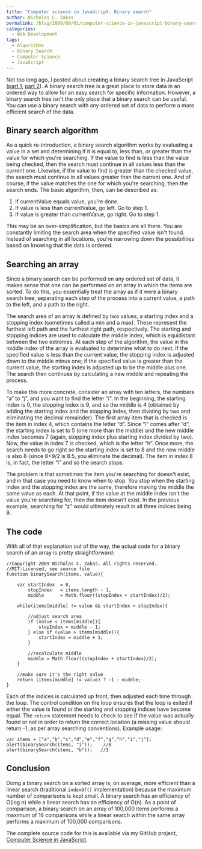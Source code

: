 ```yaml
---
title: "Computer science in JavaScript: Binary search"
author: Nicholas C. Zakas
permalink: /blog/2009/09/01/computer-science-in-javascript-binary-search/
categories:
  - Web Development
tags:
  - Algorithms
  - Binary Search
  - Computer Science
  - JavaScript
---
```

Not too long ago, I posted about creating a binary search tree in JavaScript ([part 1][1], [part 2][2]). A binary search tree is a great place to store data in an ordered way to allow for an easy search for specific information. However, a binary search tree isn't the only place that a binary search can be useful. You can use a binary search with any ordered set of data to perform a more efficient search of the data.

## Binary search algorithm

As a quick re-introduction, a binary search algorithm works by evaluating a value in a set and determining if it is equal to, less than, or greater than the value for which you're searching. If the value to find is less than the value being checked, then the search must continue in all values less than the current one. Likewise, if the value to find is greater than the checked value, the search must continue in all values greater than the current one. And of course, if the value matches the one for which you're searching, then the search ends. The basic algorithm, then, can be described as:

  1. If currentValue equals value, you're done.
  2. If value is less than currentValue, go left. Go to step 1.
  3. If value is greater than currentValue, go right. Go to step 1.

This may be an over-simplification, but the basics are all there. You are constantly limiting the search area when the specified value isn't found. Instead of searching in all locations, you're narrowing down the possibilities based on knowing that the data is ordered.

## Searching an array

Since a binary search can be performed on any ordered set of data, it makes sense that one can be performed on an array in which the items are sorted. To do this, you essentially treat the array as if it were a binary search tree, separating each step of the process into a current value, a path to the left, and a path to the right.

The search area of an array is defined by two values, a starting index and a stopping index (sometimes called a min and a max). These represent the furthest left path and the furthest right path, respectively. The starting and stopping indices are used to calculate the middle index, which is equidistant between the two extremes. At each step of the algorithm, the value in the middle index of the array is evaluated to determine what to do next. If the specified value is less than the current value, the stopping index is adjusted down to the middle minus one; if the specified value is greater than the current value, the starting index is adjusted up to be the middle plus one. The search then continues by calculating a new middle and repeating the process.

To make this more concrete, consider an array with ten letters, the numbers &#8220;a&#8221; to &#8220;j&#8221;, and you want to find the letter &#8220;i&#8221;. In the beginning, the starting index is 0, the stopping index is 9, and so the middle is 4 (obtained by adding the starting index and the stopping index, then dividing by two and eliminating the decimal remainder). The first array item that is checked is the item in index 4, which contains the letter &#8220;d&#8221;. Since &#8220;i&#8221; comes after &#8220;d&#8221;, the starting index is set to 5 (one more than the middle) and the new middle index becomes 7 (again, stopping index plus starting index divided by two). Now, the value in index 7 is checked, which is the letter &#8220;h&#8221;. Once more, the search needs to go right so the starting index is set to 8 and the new middle is also 8 (since 8+9/2 is 8.5, you eliminate the decimal). The item in index 8 is, in fact, the letter &#8220;i&#8221; and so the search stops.

The problem is that sometimes the item you're searching for doesn't exist, and in that case you need to know when to stop. You stop when the starting index and the stopping index are the same, therefore making the middle the same value as each. At that point, if the value at the middle index isn't the value you're searching for, then the item doesn't exist. In the previous example, searching for &#8220;z&#8221; would ultimately result in all three indices being 9.

## The code

With all of that explanation out of the way, the actual code for a binary search of an array is pretty straightforward:

    //Copyright 2009 Nicholas C. Zakas. All rights reserved.
    //MIT-Licensed, see source file
    function binarySearch(items, value){
    
        var startIndex  = 0,
            stopIndex   = items.length - 1,
            middle      = Math.floor((stopIndex + startIndex)/2);
    
        while(items[middle] != value && startIndex < stopIndex){
    
            //adjust search area
            if (value < items[middle]){
                stopIndex = middle - 1;
            } else if (value > items[middle]){
                startIndex = middle + 1;
            }
    
            //recalculate middle
            middle = Math.floor((stopIndex + startIndex)/2);
        }
    
        //make sure it's the right value
        return (items[middle] != value) ? -1 : middle;
    }

Each of the indices is calculated up front, then adjusted each time through the loop. The control condition on the loop ensures that the loop is exited if either the value is found or the starting and stopping indices have become equal. The `return` statement needs to check to see if the value was actually found or not in order to return the correct location (a missing value should return -1, as per array searching conventions). Example usage:

    var items = ["a","b","c","d","e","f","g","h","i","j"];
    alert(binarySearch(items, "i"));    //8
    alert(binarySearch(items, "b"));   //1

## Conclusion

Doing a binary search on a sorted array is, on average, more efficient than a linear search (traditional `indexOf()` implementation) because the maximum number of comparisons is kept small. A binary search has an efficiency of O(log n) while a linear search has an efficiency of O(n). As a point of comparison, a binary search on an array of 100,000 items performs a maximum of 16 comparisons while a linear search within the same array performs a maximum of 100,000 comparisons.

The complete source code for this is available via my GitHub project, [Computer Science in JavaScript][3].

 [1]: {{site.url}}/blog/2009/06/09/computer-science-in-javascript-binary-search-tree-part-1/
 [2]: {{site.url}}/blog/2009/06/16/computer-science-in-javascript-binary-search-tree-part-2/
 [3]: http://github.com/nzakas/computer-science-in-javascript
